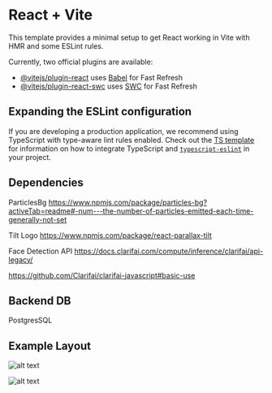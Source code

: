 # React + Vite

This template provides a minimal setup to get React working in Vite with HMR and some ESLint rules.

Currently, two official plugins are available:

- [@vitejs/plugin-react](https://github.com/vitejs/vite-plugin-react/blob/main/packages/plugin-react) uses [Babel](https://babeljs.io/) for Fast Refresh
- [@vitejs/plugin-react-swc](https://github.com/vitejs/vite-plugin-react/blob/main/packages/plugin-react-swc) uses [SWC](https://swc.rs/) for Fast Refresh

## Expanding the ESLint configuration

If you are developing a production application, we recommend using TypeScript with type-aware lint rules enabled. Check out the [TS template](https://github.com/vitejs/vite/tree/main/packages/create-vite/template-react-ts) for information on how to integrate TypeScript and [`typescript-eslint`](https://typescript-eslint.io) in your project.

## Dependencies

ParticlesBg
https://www.npmjs.com/package/particles-bg?activeTab=readme#-num---the-number-of-particles-emitted-each-time-generally-not-set

Tilt Logo
https://www.npmjs.com/package/react-parallax-tilt

Face Detection API
https://docs.clarifai.com/compute/inference/clarifai/api-legacy/

https://github.com/Clarifai/clarifai-javascript#basic-use

## Backend DB

PostgresSQL

## Example Layout

![alt text](https://file%2B.vscode-resource.vscode-cdn.net/Users/lauraanderson/Documents/PortfolioProject/facedetectionapp/src/assets/example_site/Screen%20Shot%202025-08-11%20at%203.14.24%20PM.png?version%3D1754952010261)

![alt text](https://file%2B.vscode-resource.vscode-cdn.net/Users/lauraanderson/Documents/PortfolioProject/facedetectionapp/src/assets/example_site/face-detection.png?version%3D1754951740514)
